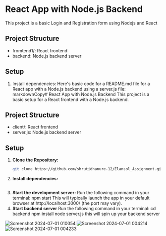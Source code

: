 # React App with Node.js Backend
This project is a basic Login and Registration form using Nodejs and React
## Project Structure
- fromtend1/: React frontend
- backend: Node.js backend server
## Setup
1. Install dependencies:
   Here's basic code for a README.md file for a React app with a Node.js backend using a server.js file:
markdownCopy# React App with Node.js Backend
This project is a basic setup for a React frontend with a Node.js backend.
## Project Structure
- client/: React frontend
- server.js: Node.js backend server
## Setup
1. **Clone the Repository:**
   ```bash
   git clone https://github.com/shrutidhanure-12/Elansol_Assignment.git
2. **Install dependencies:**
   ```cd frontend1  npm install
3. **Start the development server:**
Run the following command in your terminal:
npm start
This will typically launch the app in your default browser at http://localhost:3000/ (the port may vary).
5. **Start backend server**
Run the following command in your terminal:
   cd backend
   npm install
   node server.js
this will spin up your backend server




![Screenshot 2024-07-01 010054](https://github.com/shrutidhanure-12/Elansol_Assignment/assets/91600085/9f8bfa52-5eeb-4f2e-81a4-b2c56023cbff)
![Screenshot 2024-07-01 004214](https://github.com/shrutidhanure-12/Elansol_Assignment/assets/91600085/d8f619a2-fa9b-43eb-9263-7fbde7901b24)
![Screenshot 2024-07-01 004233](https://github.com/shrutidhanure-12/Elansol_Assignment/assets/91600085/752743d2-d04a-4921-b3f1-18885b308e11)
